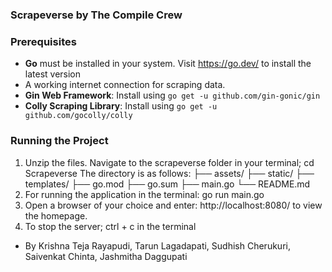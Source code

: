 ### Scrapeverse by The Compile Crew

### Prerequisites
- **Go** must be installed in your system. Visit https://go.dev/ to install the latest version
- A working internet connection for scraping data.
- **Gin Web Framework**: Install using `go get -u github.com/gin-gonic/gin`
- **Colly Scraping Library**: Install using `go get -u github.com/gocolly/colly`

### Running the Project
1. Unzip the files. Navigate to the scrapeverse folder in your terminal; cd Scrapeverse
The directory is as follows:
├── assets/
├── static/
├── templates/
├── go.mod
├── go.sum
├── main.go
└── README.md
2. For running the application in the terminal: go run main.go 
3. Open a browser of your choice and enter: http://localhost:8080/ to view the homepage.
4. To stop the server; ctrl + c in the terminal

- By Krishna Teja Rayapudi, Tarun Lagadapati, Sudhish Cherukuri, Saivenkat Chinta, Jashmitha Daggupati 